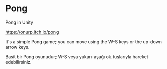 # Pong

Pong in Unity

https://onurp.itch.io/pong

It's a simple Pong game; you can move using the W-S keys or the up-down arrow keys.

Basit bir Pong oyunudur; W-S veya yukarı-aşağı ok tuşlarıyla hareket edebilirsiniz.

